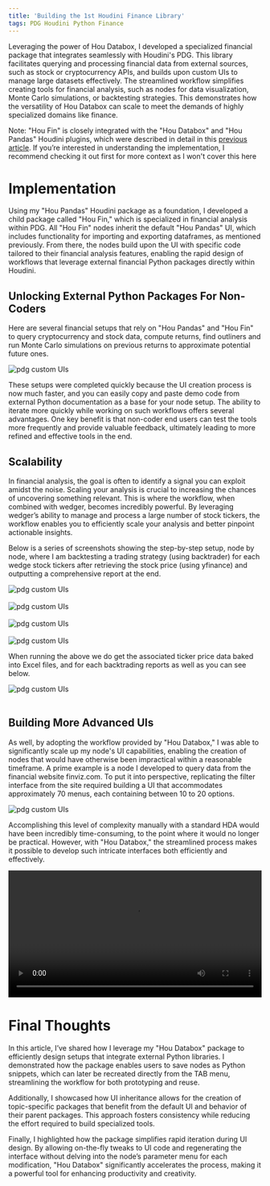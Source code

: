 ```yaml
---
title: 'Building the 1st Houdini Finance Library' 
tags: PDG Houdini Python Finance
---
```


Leveraging the power of Hou Databox, I developed a specialized financial package that integrates seamlessly with Houdini's PDG. This library facilitates querying and processing financial data from external sources, such as stock or cryptocurrency APIs, and builds upon custom UIs to manage large datasets effectively. The streamlined workflow simplifies creating tools for financial analysis, such as nodes for data visualization, Monte Carlo simulations, or backtesting strategies. This demonstrates how the versatility of Hou Databox can scale to meet the demands of highly specialized domains like finance.
<!--more--> 

Note: "Hou Fin" is closely integrated with the "Hou Databox" and "Hou Pandas" Houdini plugins, which were described in detail in this [previous article](https://logan169.github.io/2025/01/19/simplifying-houdini-custom-ui-creation.html). If you’re interested in understanding the implementation, I recommend checking it out first for more context as I won't cover this here

# Implementation

Using my "Hou Pandas" Houdini package as a foundation, I developed a child package called "Hou Fin," which is specialized in financial analysis within PDG. All "Hou Fin" nodes inherit the default "Hou Pandas" UI, which includes functionality for importing and exporting dataframes, as mentioned previously. From there, the nodes build upon the UI with specific code tailored to their financial analysis features, enabling the rapid design of workflows that leverage external financial Python packages directly within Houdini. 

## Unlocking External Python Packages For Non-Coders

Here are several financial setups that rely on "Hou Pandas" and "Hou Fin" to query cryptocurrency and stock data, compute returns, find outliners and run Monte Carlo simulations on previous returns to approximate potential future ones. 

<div class="grid">
  <div class="cell cell--auto">
    <img src="https://github.com/logan169/logan169.github.io/blob/master/assets/images/posts_images/pdg_ui/img18.png?raw=true" alt="pdg custom UIs">
  </div>
</div>

These setups were completed quickly because the UI creation process is now much faster, and you can easily copy and paste demo code from external Python documentation as a base for your node setup. The ability to iterate more quickly while working on such workflows offers several advantages. One key benefit is that non-coder end users can test the tools more frequently and provide valuable feedback, ultimately leading to more refined and effective tools in the end.

## Scalability

In financial analysis, the goal is often to identify a signal you can exploit amidst the noise. Scaling your analysis is crucial to increasing the chances of uncovering something relevant. This is where the workflow, when combined with wedger, becomes incredibly powerful. By leveraging wedger’s ability to manage and process a large number of stock tickers, the workflow enables you to efficiently scale your analysis and better pinpoint actionable insights.

Below is a series of screenshots showing the step-by-step setup, node by node, where I am backtesting a trading strategy (using backtrader) for each wedge stock tickers after retrieving the stock price (using yfinance) and outputting a comprehensive report at the end.


<div class="grid">
  <div class="cell cell--auto">
    <img src="https://github.com/logan169/logan169.github.io/blob/master/assets/images/posts_images/pdg_ui/img2.png?raw=true" alt="pdg custom UIs">
  </div>
</div>

<br>

<div class="grid">
  <div class="cell cell--auto">
    <img src="https://github.com/logan169/logan169.github.io/blob/master/assets/images/posts_images/pdg_ui/img3.png?raw=true" alt="pdg custom UIs">
  </div>
</div>

<br>

<div class="grid">
  <div class="cell cell--auto">
    <img src="https://github.com/logan169/logan169.github.io/blob/master/assets/images/posts_images/pdg_ui/img4.png?raw=true" alt="pdg custom UIs">
  </div>
</div>

<br>

<div class="grid">
  <div class="cell cell--auto">
    <img src="https://github.com/logan169/logan169.github.io/blob/master/assets/images/posts_images/pdg_ui/img1.png?raw=true" alt="pdg custom UIs">
  </div>
</div>

When running the above we do get the associated ticker price data baked into Excel files, and for each backtrading reports as well as you can see below.

<div class="grid">
  <div class="cell cell--auto">
    <img src="https://github.com/logan169/logan169.github.io/blob/master/assets/images/posts_images/pdg_ui/img8.png?raw=true" alt="pdg custom UIs">
  </div>
</div>

<br>

## Building More Advanced UIs

As well, by adopting the workflow provided by "Hou Databox," I was able to significantly scale up my node's UI capabilities, enabling the creation of nodes that would have otherwise been impractical within a reasonable timeframe. A prime example is a node I developed to query data from the financial website finviz.com. To put it into perspective, replicating the filter interface from the site required building a UI that accommodates approximately 70 menus, each containing between 10 to 20 options.

<div class="grid">
  <div class="cell cell--auto">
    <img src="https://github.com/logan169/logan169.github.io/blob/master/assets/images/posts_images/pdg_ui/img16.png?raw=true" alt="pdg custom UIs">
  </div>
</div>


Accomplishing this level of complexity manually with a standard HDA would have been incredibly time-consuming, to the point where it would no longer be practical. However, with "Hou Databox," the streamlined process makes it possible to develop such intricate interfaces both efficiently and effectively.

<div class="grid">
  <div class="cell cell--auto">
  <video width="100%" controls>
    <source src="https://github.com/logan169/logan169.github.io/blob/master/assets/images/posts_images/pdg_ui/video1.mp4?raw=true" type="video/mp4">
    Your browser does not support the video tag.
  </video>
  </div>
</div>

# Final Thoughts

In this article, I’ve shared how I leverage my "Hou Databox" package to efficiently design setups that integrate external Python libraries. I demonstrated how the package enables users to save nodes as Python snippets, which can later be recreated directly from the TAB menu, streamlining the workflow for both prototyping and reuse.

Additionally, I showcased how UI inheritance allows for the creation of topic-specific packages that benefit from the default UI and behavior of their parent packages. This approach fosters consistency while reducing the effort required to build specialized tools.

Finally, I highlighted how the package simplifies rapid iteration during UI design. By allowing on-the-fly tweaks to UI code and regenerating the interface without delving into the node’s parameter menu for each modification, "Hou Databox" significantly accelerates the process, making it a powerful tool for enhancing productivity and creativity.
